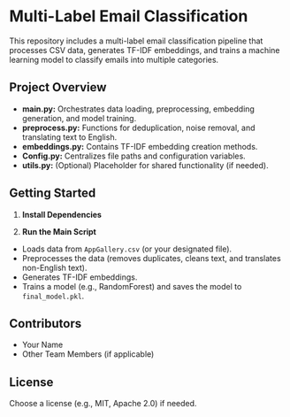 # Multi-Label Email Classification

This repository includes a multi-label email classification pipeline that processes CSV data, generates TF-IDF embeddings, and trains a machine learning model to classify emails into multiple categories. 

## Project Overview
- **main.py:** Orchestrates data loading, preprocessing, embedding generation, and model training.
- **preprocess.py:** Functions for deduplication, noise removal, and translating text to English.
- **embeddings.py:** Contains TF-IDF embedding creation methods.
- **Config.py:** Centralizes file paths and configuration variables.
- **utils.py:** (Optional) Placeholder for shared functionality (if needed).

## Getting Started

1. **Install Dependencies**  

2. **Run the Main Script**  

- Loads data from `AppGallery.csv` (or your designated file).
- Preprocesses the data (removes duplicates, cleans text, and translates non-English text).
- Generates TF-IDF embeddings.
- Trains a model (e.g., RandomForest) and saves the model to `final_model.pkl`.

## Contributors
- Your Name
- Other Team Members (if applicable)

## License
Choose a license (e.g., MIT, Apache 2.0) if needed.
